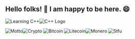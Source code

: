 <h2 align="left">Hello folks! 👋 I am happy to be here. 😄</h2>

![Learning C++](https://img.shields.io/badge/-I'm_currenty_learning-8A2BE2)![C++ Logo](https://img.shields.io/badge/-C++-blue?style=flat&logo=c%2B%2B)

![Motto](https://img.shields.io/badge/-I_like_to_say-blue?style=for-the-badge)![Crypto](https://img.shields.io/badge/-Hodl-1f7d00?style=for-the-badge) ![Bitcoin](https://img.shields.io/badge/Bitcoin-000000?style=for-the-badge&logo=bitcoin&logoColor=yellow) ![Litecoin](https://img.shields.io/badge/Litecoin-62785b?style=for-the-badge&logo=Litecoin&logoColor=black)![Monero](https://img.shields.io/badge/monero-202e52?style=for-the-badge&logo=monero&logoColor=white) ![Stfu](https://img.shields.io/badge/-and_STFU_😊-ff0022?style=for-the-badge)



<!--
**Cod3Druid/Cod3Druid** is a ✨ _special_ ✨ repository because its `README.md` (this file) appears on your GitHub profile.

Here are some ideas to get you started:

- 🔭 I’m currently working on ...
- 🌱 I’m currently learning ...
- 👯 I’m looking to collaborate on ...
- 🤔 I’m looking for help with ...
- 💬 Ask me about ...
- 📫 How to reach me: ...
- 😄 Pronouns: ...
- ⚡ Fun fact: ...
-->
